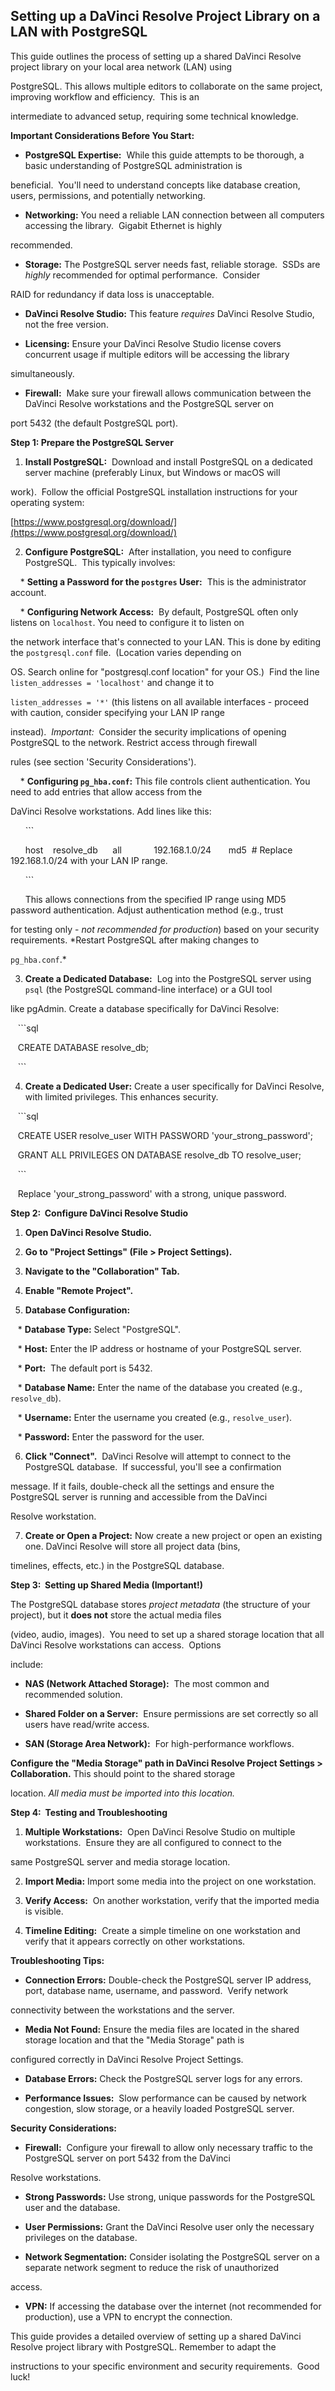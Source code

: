 ## Setting up a DaVinci Resolve Project Library on a LAN with PostgreSQL

  

This guide outlines the process of setting up a shared DaVinci Resolve project library on your local area network (LAN) using 

PostgreSQL. This allows multiple editors to collaborate on the same project, improving workflow and efficiency.  This is an 

intermediate to advanced setup, requiring some technical knowledge.

  

**Important Considerations Before You Start:**

  

* **PostgreSQL Expertise:**  While this guide attempts to be thorough, a basic understanding of PostgreSQL administration is 

beneficial.  You'll need to understand concepts like database creation, users, permissions, and potentially networking.

* **Networking:** You need a reliable LAN connection between all computers accessing the library.  Gigabit Ethernet is highly 

recommended.

* **Storage:** The PostgreSQL server needs fast, reliable storage.  SSDs are *highly* recommended for optimal performance.  Consider 

RAID for redundancy if data loss is unacceptable.

* **DaVinci Resolve Studio:** This feature *requires* DaVinci Resolve Studio, not the free version.

* **Licensing:** Ensure your DaVinci Resolve Studio license covers concurrent usage if multiple editors will be accessing the library 

simultaneously.

* **Firewall:**  Make sure your firewall allows communication between the DaVinci Resolve workstations and the PostgreSQL server on 

port 5432 (the default PostgreSQL port).

  

  

  

**Step 1: Prepare the PostgreSQL Server**

  

1. **Install PostgreSQL:**  Download and install PostgreSQL on a dedicated server machine (preferably Linux, but Windows or macOS will 

work).  Follow the official PostgreSQL installation instructions for your operating system: 

[https://www.postgresql.org/download/](https://www.postgresql.org/download/)

  

2. **Configure PostgreSQL:**  After installation, you need to configure PostgreSQL.  This typically involves:

    * **Setting a Password for the `postgres` User:**  This is the administrator account.

    * **Configuring Network Access:**  By default, PostgreSQL often only listens on `localhost`. You need to configure it to listen on 

the network interface that's connected to your LAN. This is done by editing the `postgresql.conf` file.  (Location varies depending on 

OS. Search online for "postgresql.conf location" for your OS.)  Find the line `listen_addresses = 'localhost'` and change it to 

`listen_addresses = '*'` (this listens on all available interfaces - proceed with caution, consider specifying your LAN IP range 

instead).  *Important:*  Consider the security implications of opening PostgreSQL to the network. Restrict access through firewall 

rules (see section 'Security Considerations').

    * **Configuring `pg_hba.conf`:** This file controls client authentication. You need to add entries that allow access from the 

DaVinci Resolve workstations. Add lines like this:

      ```

      host    resolve_db      all             192.168.1.0/24       md5  # Replace 192.168.1.0/24 with your LAN IP range.

      ```

      This allows connections from the specified IP range using MD5 password authentication. Adjust authentication method (e.g., trust 

for testing only - *not recommended for production*) based on your security requirements. *Restart PostgreSQL after making changes to 

`pg_hba.conf`.*

  

3. **Create a Dedicated Database:**  Log into the PostgreSQL server using `psql` (the PostgreSQL command-line interface) or a GUI tool 

like pgAdmin. Create a database specifically for DaVinci Resolve:

   ```sql

   CREATE DATABASE resolve_db;

   ```

4. **Create a Dedicated User:** Create a user specifically for DaVinci Resolve, with limited privileges. This enhances security.

   ```sql

   CREATE USER resolve_user WITH PASSWORD 'your_strong_password';

   GRANT ALL PRIVILEGES ON DATABASE resolve_db TO resolve_user;

   ```

   Replace 'your_strong_password' with a strong, unique password.

  

  

  

**Step 2:  Configure DaVinci Resolve Studio**

  

1. **Open DaVinci Resolve Studio.**

2. **Go to "Project Settings" (File > Project Settings).**

3. **Navigate to the "Collaboration" Tab.**

4. **Enable "Remote Project".**

5. **Database Configuration:**

   * **Database Type:** Select "PostgreSQL".

   * **Host:** Enter the IP address or hostname of your PostgreSQL server.

   * **Port:**  The default port is 5432.

   * **Database Name:** Enter the name of the database you created (e.g., `resolve_db`).

   * **Username:** Enter the username you created (e.g., `resolve_user`).

   * **Password:** Enter the password for the user.

6. **Click "Connect".**  DaVinci Resolve will attempt to connect to the PostgreSQL database.  If successful, you'll see a confirmation 

message. If it fails, double-check all the settings and ensure the PostgreSQL server is running and accessible from the DaVinci 

Resolve workstation.

7. **Create or Open a Project:** Now create a new project or open an existing one. DaVinci Resolve will store all project data (bins, 

timelines, effects, etc.) in the PostgreSQL database.

  

**Step 3:  Setting up Shared Media (Important!)**

  

The PostgreSQL database stores *project metadata* (the structure of your project), but it **does not** store the actual media files 

(video, audio, images).  You need to set up a shared storage location that all DaVinci Resolve workstations can access.  Options 

include:

  

* **NAS (Network Attached Storage):**  The most common and recommended solution.

* **Shared Folder on a Server:**  Ensure permissions are set correctly so all users have read/write access.

* **SAN (Storage Area Network):**  For high-performance workflows.

  

**Configure the "Media Storage" path in DaVinci Resolve Project Settings > Collaboration.** This should point to the shared storage 

location. *All media must be imported into this location.*

  

**Step 4:  Testing and Troubleshooting**

  

1. **Multiple Workstations:**  Open DaVinci Resolve Studio on multiple workstations.  Ensure they are all configured to connect to the 

same PostgreSQL server and media storage location.

2. **Import Media:** Import some media into the project on one workstation.

3. **Verify Access:**  On another workstation, verify that the imported media is visible.

4. **Timeline Editing:**  Create a simple timeline on one workstation and verify that it appears correctly on other workstations.

  

**Troubleshooting Tips:**

  

* **Connection Errors:** Double-check the PostgreSQL server IP address, port, database name, username, and password.  Verify network 

connectivity between the workstations and the server.

* **Media Not Found:** Ensure the media files are located in the shared storage location and that the "Media Storage" path is 

configured correctly in DaVinci Resolve Project Settings.

* **Database Errors:** Check the PostgreSQL server logs for any errors.

* **Performance Issues:**  Slow performance can be caused by network congestion, slow storage, or a heavily loaded PostgreSQL server.

  

  

  

**Security Considerations:**

  

* **Firewall:**  Configure your firewall to allow only necessary traffic to the PostgreSQL server on port 5432 from the DaVinci 

Resolve workstations.

* **Strong Passwords:** Use strong, unique passwords for the PostgreSQL user and the database.

* **User Permissions:** Grant the DaVinci Resolve user only the necessary privileges on the database.

* **Network Segmentation:** Consider isolating the PostgreSQL server on a separate network segment to reduce the risk of unauthorized 

access.

* **VPN:** If accessing the database over the internet (not recommended for production), use a VPN to encrypt the connection.

  

  

  

This guide provides a detailed overview of setting up a shared DaVinci Resolve project library with PostgreSQL. Remember to adapt the 

instructions to your specific environment and security requirements.  Good luck!